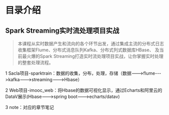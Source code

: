 # 目录介绍

## Spark Streaming实时流处理项目实战

>本课程从实时数据产生和流向的各个环节出发，通过集成主流的分布式日志收集框架Flume、分布式消息队列Kafka、分布式列式数据库HBase、
及当前最火爆的Spark Streaming打造实时流处理项目实战，让你掌握实时处理的整套处理流程。



1 Sacla项目-sparktrain：数据的收集，分布，处理，存储（数据--->flume--->kafka--->streaming--->Hbase）

2 Web项目-imooc_web：将Hbase的数据可视化显示，通过Echarts和阿里云的DataV展示(Hbase--->spring boot--->echarts/datav)

3 note：对应的章节笔记





